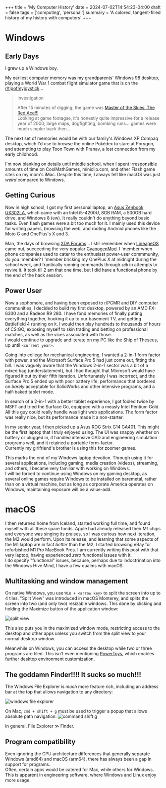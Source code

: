+++
title = 'My Computer History'
date = 2024-07-02T14:54:23-04:00
draft = false
tags = ['computing', 'personal']
summary = 'A colored, tangent-filled history of my history with computers'
+++

# Windows

## Early Days

I grew up a Windows boy.

My earliest computer memory was my grandparents' Windows 98 desktop, playing a World War 1 combat flight simulator game that is on the [r/tipofmyjoystick](https://www.reddit.com/r/tipofmyjoystick/)...

> Investigation
>
> After 15 minutes of digging, the game was [Master of the Skies: The Red Ace!!!](https://oldgamesdownload.com/master-of-the-skies-the-red-ace/)  
> Looking at game footagse, it's honestly quite impressive for a release year of 2000; large maps, dogfighting, bombing runs... games were much simpler back then...

The next set of memories would be with our family's Windows XP Compaq desktop, which I'd use to browse the online Pokédex to stare at Porygon, and attempting to play Toon Town with Pranav, a lost connection from my early childhood.

I'm now blanking on details until middle school, when I spent irresponsible amounts of time on CoolMathGames, miniclip.com, and other Flash game sites on my mom's iMac. Despite this time, I always felt like macOS was just *weird* compared to Windows.

## Getting Curious

Now in high school, I got my first personal laptop, an [Asus Zenbook UX302LA](https://www.notebookcheck.net/Review-Asus-Zenbook-UX302LA-C4003H-Ultrabook.108071.0.html), which came with an Intel i5-4200U, 8GB RAM, a 500GB hard drive, and Windows 8 (ew). It really couldn't do anything beyond basic tasks. Even flash games were a bit too much for it. 
I mainly used this device for writing papers, browsing the web, and rooting Android phones like the Moto G and OnePlus's X and 3.  

Man, the days of browsing [XDA Forums](https://xdaforums.com)... I still remember when [LineageOS](https://en.wikipedia.org/wiki/LineageOS) came out, succeeding the very popular [CyanogenMod](https://en.wikipedia.org/wiki/CyanogenMod). I 'member when phone companies used to cater to the enthusiast power-user commmunity, do you 'member? I 'member bricking my OnePlus X at midnight during the school week, and frantically running commands through `adb` in attempts to revive it. It took till 2 am that one time, but I did have a functional phone by the end of the hack session.

## Power User

Now a sophomore, and having been exposed to r/PCMR and DIY computer communities, I decided to build my first desktop, powered by an AMD FX-6300 and a Radeon R9 280. I have fond memories of finally putting everything together, hooking it up to our basement TV, and getting Battlefield 4 running on it. I would then play hundreds to thousands of hours of CS:GO, exposing myself to skin trading and betting on professional matches, as well as the vices associated with those.  
I would continue to upgrade and iterate on my PC like the Ship of Theseus, up until `<current year>`.

Going into college for mechanical engineering, I wanted a 2-in-1 form factor with power, and the Microsoft Surface Pro 5 had just come out, fitting the bill. I was vaguely aware that the Windows 2-in-1 sector was a bit of a mixed bag (understatement), but I had thought that Microsoft would have figured it out by their fifth iteration. Unfortunately I was incorrect, and the Surface Pro 5 ended up with poor battery life, performance that bordered on *barely* acceptable for SolidWorks and other intensive programs, and a half-baked tablet mode.

In search of a 2-in-1 with a better tablet experience, I got fooled twice by MSFT and tried the Surface Go, equipped with a measly Intel Pentium Gold. All this guy could really handle was light web applications. The form factor was really nice, but its performance made it a non-starter.

In my senior year, I then picked up a Asus ROG Strix G14 GA401. This might be the first laptop that I truly enjoyed using. The UI was snappy whether on battery or plugged in, it handled intensive CAD and engineering simulation programs well, and it retained a portable form-factor.  
Currently my girlfriend's brother is using this for zoomer games. 

This marks the end of my Windows laptop devotion. Through using it for several applications, including gaming, media creation (videos), streaming, and others, I became very familiar with working on Windows.  
I will be forced to continue using Windows on my gaming desktop, as several online games require Windows to be installed on baremetal, rather than on a virtual machine, but as long as corporate America operates on Windows, maintaining exposure will be a value-add.

# macOS

I then returned home from Iceland, started working full time, and found myself with all these spare funds. Apple had already released their M1 chips and everyone was singing its praises, so I was curious how next iteration, the M2 would perform. Upon its release, and learning that some aspects of the M1 laptop are in fact *better* than the M2, I started browsing eBay for refurbished M1 Pro MacBook Pros. I am currently writing this post with that very laptop, having experienced *zero* functional issues with it.  
I do specify "functional" issues, because, perhaps due to indoctrination into the Windows Hive Mind, I have a few qualms with macOS:

## Multitasking and window management

On native Windows, you use `Win + <arrow key>` to split the screen into up to 4 tiles. "Split View" was introduced in macOS Monterey, and splits the screen into two (and only two) resizable windows. This done by clicking and holding the Maximize button of the application window:

![split view](https://help.apple.com/assets/65A8106E7C69B635140E606E/65A81072C0272B1FFA02DE51/en_US/cbc9640c551e7e8d12556206a56b22a1.png "400px")

This also puts you in the maximized window mode, restricting access to the desktop and other apps unless you switch from the split view to your normal desktop window.

Meanwhile on Windows, you can access the desktop while two or three programs are tiled. This isn't even mentioning [PowerToys](https://learn.microsoft.com/en-us/windows/powertoys/), which enables further desktop environment customization.

## The goddamn Finder!!!! It sucks so much!!!

The Windows File Explorer is *much* more feature rich, including an address bar at the top that allows navigation to any directory:

![windows file explorer](https://www.teachucomp.com/wp-content/uploads/blog-5-6-2022-fileexplorerinwindows11.png)

On Mac, `cmd + shift + g` must be used to trigger a popup that allows absolute path navigation:
![command shift g](https://cdn.osxdaily.com/wp-content/uploads/2024/03/command-shift-g-go-to-folder-mac-shortcut-610x340.jpg)

In general, File Explorer &#8811; Finder.

## Program compatibility

Even ignoring the CPU architecture differences that generally separate Windows (amd64) and macOS (arm64), there has always been a gap in support for programs.  
Often, certain apps would be catered for Mac, while others for Windows. This is apparent in engineering software, where Windows and Linux enjoy more usage.
